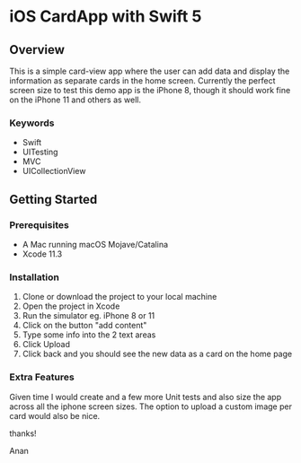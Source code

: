 # iOS CardApp with Swift 5


## Overview

This is a simple card-view app where the user can add data and display the information
as separate cards in the home screen. Currently the perfect screen size to test this demo app is the iPhone 8, though it should work fine on the iPhone 11 and others as well.
 
### Keywords
- Swift
- UITesting
- MVC
- UICollectionView

## Getting Started

### Prerequisites

- A Mac running macOS Mojave/Catalina
- Xcode 11.3

### Installation

1. Clone or download the project to your local machine
2. Open the project in Xcode
3. Run the simulator eg. iPhone 8 or 11
4. Click on the button "add content" 
5. Type some info into the 2 text areas
6. Click Upload
7. Click back and you should see the new data as a card on the home page

### Extra Features

Given time I would create and a few more Unit tests and also size the app across all the iphone screen sizes. The option to upload a custom image per card would also be nice. 

thanks!

Anan
